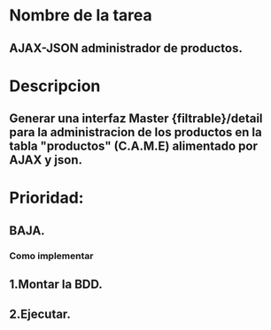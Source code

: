# Nombre de la tarea
## AJAX-JSON administrador de productos.
# Descripcion
## Generar una interfaz Master {filtrable}/detail para la administracion de los productos en la tabla "productos" (C.A.M.E) alimentado por AJAX y json.
# Prioridad:
## BAJA.


### Como implementar
## 1.Montar la BDD.
## 2.Ejecutar.
